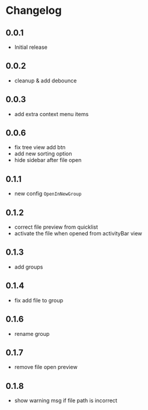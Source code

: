 # Changelog

## 0.0.1

- Initial release

## 0.0.2

- cleanup & add debounce

## 0.0.3

- add extra context menu items

## 0.0.6

- fix tree view add btn
- add new sorting option
- hide sidebar after file open

## 0.1.1

- new config `OpenInNewGroup`

## 0.1.2

- correct file preview from quicklist
- activate the file when opened from activityBar view

## 0.1.3

- add groups

## 0.1.4

- fix add file to group

## 0.1.6

- rename group

## 0.1.7

- remove file open preview

## 0.1.8

- show warning msg if file path is incorrect
